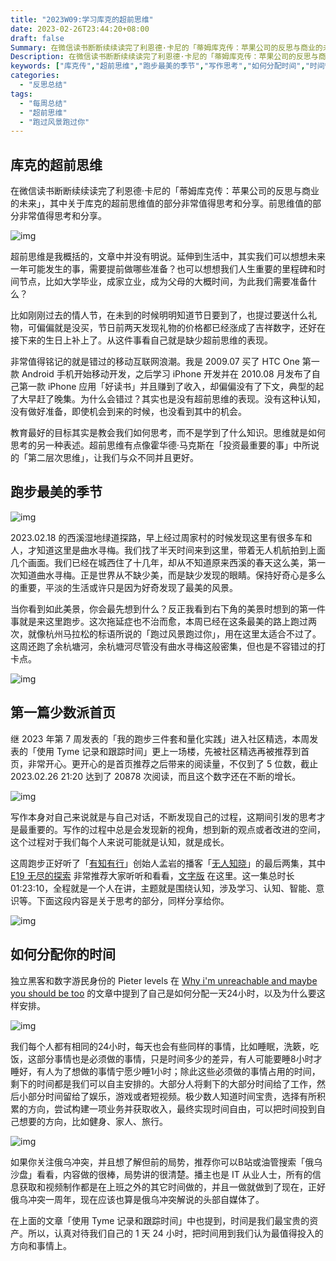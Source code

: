```yaml
---
title: "2023W09:学习库克的超前思维"
date: 2023-02-26T23:44:20+08:00
draft: false
Summary: 在微信读书断断续续读完了利恩德·卡尼的「蒂姆库克传：苹果公司的反思与商业的未来」，其中关于库克的超前思维值的部分非常值得思考和分享。为了确保产品在重要节假日里也能不受影响地按时配送到顾客的手中，蒂姆提前几个月预订了价值1亿美元的航空运力。
Description: 在微信读书断断续续读完了利恩德·卡尼的「蒂姆库克传：苹果公司的反思与商业的未来」，其中关于库克的超前思维值的部分非常值得思考和分享。为了确保产品在重要节假日里也能不受影响地按时配送到顾客的手中，蒂姆提前几个月预订了价值1亿美元的航空运力。
keywords: ["库克传","超前思维","跑步最美的季节","写作思考","如何分配时间","时间管理"]
categories:
  - "反思总结"
tags:
  - "每周总结"
  - "超前思维"
  - "跑过风景跑过你"
---
```


## 库克的超前思维

在微信读书断断续续读完了利恩德·卡尼的「蒂姆库克传：苹果公司的反思与商业的未来」，其中关于库克的超前思维值的部分非常值得思考和分享。前思维值的部分非常值得思考和分享。

![img](https://cdn.nlark.com/yuque/0/2023/png/177619/1677426955683-37d9dd25-31f3-445f-bde5-ea295327814e.png)

超前思维是我概括的，文章中并没有明说。延伸到生活中，其实我们可以想想未来一年可能发生的事，需要提前做哪些准备？也可以想想我们人生重要的里程碑和时间节点，比如大学毕业，成家立业，成为父母的大概时间，为此我们需要准备什么？

比如刚刚过去的情人节，在未到的时候明明知道节日要到了，也提过要送什么礼物，可偏偏就是没买，节日前两天发现礼物的价格都已经涨成了吉祥数字，还好在接下来的生日上补上了。从这件事看自己就是缺少超前思维的表现。

非常值得铭记的就是错过的移动互联网浪潮。我是 2009.07 买了 HTC One 第一款 Android 手机开始移动开发，之后学习 iPhone 开发并在 2010.08 月发布了自己第一款 iPhone 应用「好读书」并且赚到了收入，却偏偏没有了下文，典型的起了大早赶了晚集。为什么会错过？其实也是没有超前思维的表现。没有这种认知，没有做好准备，即使机会到来的时候，也没看到其中的机会。

教育最好的目标其实是教会我们如何思考，而不是学到了什么知识。思维就是如何思考的另一种表述。超前思维有点像霍华德·马克斯在「投资最重要的事」中所说的「第二层次思维」，让我们与众不同并且更好。

## 跑步最美的季节

![img](https://cdn.nlark.com/yuque/0/2023/png/177619/1677423290103-140b1ce1-89cc-4d1a-bb3a-2ca51c98be0c.png)

2023.02.18 的西溪湿地绿道探路，早上经过周家村的时候发现这里有很多车和人，才知道这里是曲水寻梅。我们找了半天时间来到这里，带着无人机航拍到上面几个画面。我们已经在城西住了十几年，却从不知道原来西溪的春天这么美，第一次知道曲水寻梅。正是世界从不缺少美，而是缺少发现的眼睛。保持好奇心是多么的重要，平淡的生活或许只是因为好奇发现了最美的风景。

当你看到如此美景，你会最先想到什么？反正我看到右下角的美景时想到的第一件事就是来这里跑步。这次拖延症也不治而愈，本周已经在这条最美的路上跑过两次，就像杭州马拉松的标语所说的「跑过风景跑过你」，用在这里太适合不过了。这周还跑了余杭塘河，余杭塘河尽管没有曲水寻梅这般密集，但也是不容错过的打卡点。

![img](https://cdn.nlark.com/yuque/0/2023/png/177619/1677424014928-1d70511a-aead-4220-aacb-1f53e7b4c07a.png)

## 第一篇少数派首页

继 2023 年第 7 周发表的「我的跑步三件套和量化实践」进入社区精选，本周发表的「使用 Tyme 记录和跟踪时间」更上一场楼，先被社区精选再被推荐到首页，非常开心。更开心的是首页推荐之后带来的阅读量，不仅到了 5 位数，截止 2023.02.26 21:20 达到了 20878 次阅读，而且这个数字还在不断的增长。

![img](https://cdn.nlark.com/yuque/0/2023/png/177619/1677417503369-37010f6a-6e01-4f94-a8f0-eab7e5c03835.png)

写作本身对自己来说就是与自己对话，不断发现自己的过程，这期间引发的思考才是最重要的。写作的过程中总是会发现新的视角，想到新的观点或者改进的空间，这个过程对于我们每个人来说可能就是认知，就是成长。

这周跑步正好听了「[有知有行](https://youzhiyouxing.cn/)」创始人孟岩的播客「[无人知晓](https://podcasts.apple.com/cn/podcast/无人知晓/id1581271335)」的最后两集，其中 [E19 无尽的探索](https://podcasts.apple.com/cn/podcast/无人知晓/id1581271335?i=1000583619776) 非常推荐大家听听和看看，[文字版](https://mp.weixin.qq.com/s/7iwkjkCT_uv-oKt1BaNs2Q) 在这里。这一集总时长 01:23:10，全程就是一个人在讲，主题就是围绕认知，涉及学习、认知、智能、意识等。下面这段内容是关于思考的部分，同样分享给你。

![img](https://cdn.nlark.com/yuque/0/2023/png/177619/1677426925292-2b2abfce-e5a4-473f-bfc1-2d77f7b72cbb.png)

## 如何分配你的时间

独立黑客和数字游民身份的 Pieter levels 在 [Why i'm unreachable and maybe you should be too](https://levels.io/contact/) 的文章中提到了自己是如何分配一天24小时，以及为什么要这样安排。

![img](https://cdn.nlark.com/yuque/0/2023/png/177619/1677416055822-c1be77a6-568d-4714-89db-a573259ea3f2.png)

我们每个人都有相同的24小时，每天也会有些同样的事情，比如睡眠，洗簌，吃饭，这部分事情也是必须做的事情，只是时间多少的差异，有人可能要睡8小时才睡好，有人为了想做的事情宁愿少睡1小时；除此这些必须做的事情占用的时间，剩下的时间都是我们可以自主安排的。大部分人将剩下的大部分时间给了工作，然后小部分时间留给了娱乐，游戏或者短视频。极少数人知道时间宝贵，选择有所积累的方向，尝试构建一项业务并获取收入，最终实现时间自由，可以把时间投到自己想要的方向，比如健身、家人、旅行。

![img](https://cdn.nlark.com/yuque/0/2023/png/177619/1677424236656-ba4d099e-60e1-4de9-8f92-cc6e82a0a13f.png)

如果你关注俄乌冲突，并且想了解但前的局势，推荐你可以B站或油管搜索「俄乌沙盘」看看，内容做的很棒，局势讲的很清楚。播主也是 IT 从业人士，所有的信息获取和视频制作都是在上班之外的其它时间做的，并且一做就做到了现在，正好俄乌冲突一周年，现在应该也算是俄乌冲突解说的头部自媒体了。

在上面的文章「使用 Tyme 记录和跟踪时间」中也提到，时间是我们最宝贵的资产。所以，认真对待我们自己的 1 天 24 小时，把时间用到我们认为最值得投入的方向和事情上。
